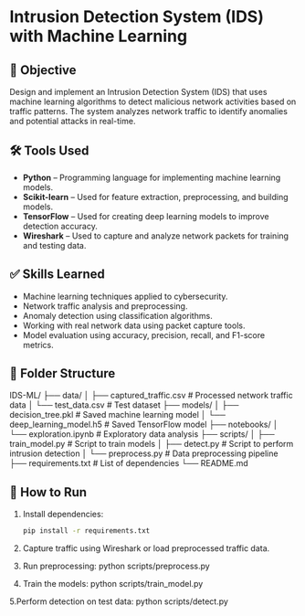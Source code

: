 # Intrusion Detection System (IDS) with Machine Learning

## 📌 **Objective**
Design and implement an Intrusion Detection System (IDS) that uses machine learning algorithms to detect malicious network activities based on traffic patterns. The system analyzes network traffic to identify anomalies and potential attacks in real-time.

## 🛠 **Tools Used**
- **Python** – Programming language for implementing machine learning models.
- **Scikit-learn** – Used for feature extraction, preprocessing, and building models.
- **TensorFlow** – Used for creating deep learning models to improve detection accuracy.
- **Wireshark** – Used to capture and analyze network packets for training and testing data.

## ✅ **Skills Learned**
- Machine learning techniques applied to cybersecurity.
- Network traffic analysis and preprocessing.
- Anomaly detection using classification algorithms.
- Working with real network data using packet capture tools.
- Model evaluation using accuracy, precision, recall, and F1-score metrics.

## 📂 **Folder Structure**
IDS-ML/
├── data/
│ ├── captured_traffic.csv # Processed network traffic data
│ └── test_data.csv # Test dataset
├── models/
│ ├── decision_tree.pkl # Saved machine learning model
│ └── deep_learning_model.h5 # Saved TensorFlow model
├── notebooks/
│ └── exploration.ipynb # Exploratory data analysis
├── scripts/
│ ├── train_model.py # Script to train models
│ ├── detect.py # Script to perform intrusion detection
│ └── preprocess.py # Data preprocessing pipeline
├── requirements.txt # List of dependencies
└── README.md

## 🚀 **How to Run**
1. Install dependencies:
   ```bash
   pip install -r requirements.txt
2. Capture traffic using Wireshark or load preprocessed traffic data.

3. Run preprocessing: python scripts/preprocess.py
4. Train the models: python scripts/train_model.py

5.Perform detection on test data: python scripts/detect.py
